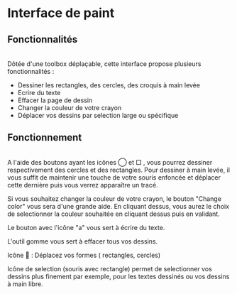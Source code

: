 # Interface de paint

## Fonctionnalités

\
Dôtée d'une toolbox déplaçable, cette interface propose plusieurs fonctionnalités :

- Dessiner les rectangles, des cercles, des croquis à main levée
- Ecrire du texte
- Effacer la page de dessin
- Changer la couleur de votre crayon
- Déplacer vos dessins par selection large ou spécifique


## Fonctionnement

\
A l'aide des boutons ayant les icônes ◯ et □ , vous pourrez dessiner respectivement
des cercles et des rectangles. Pour dessiner à main levée, il vous suffit de maintenir
une touche de votre souris enfoncée et déplacer cette dernière puis vous verrez 
apparaître un tracé.

Si vous souhaitez changer la couleur de votre crayon, le bouton "Change color" vous
sera d'une grande aide. En cliquant dessus, vous aurez le choix de selectionner la 
couleur souhaitée en cliquant dessus puis en validant.

Le bouton avec l'icône "a" vous sert à écrire du texte.

L'outil gomme vous sert à effacer tous vos dessins.

Icône 🤚 : Déplacez vos formes ( rectangles, cercles)

Icône de selection (souris avec rectangle) permet de selectionner vos dessins plus 
finement par exemple, pour les textes dessinés ou vos dessins à main libre.
